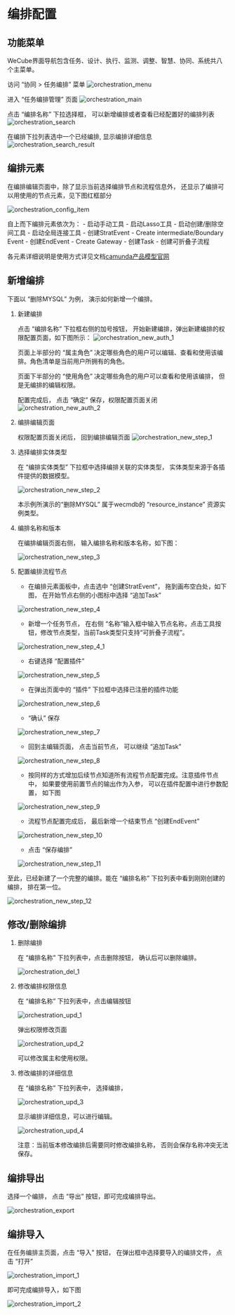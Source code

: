 # 编排配置

## 功能菜单

WeCube界面导航包含任务、设计、执行、监测、调整、智慧、协同、系统共八个主菜单。

访问 “协同 > 任务编排” 菜单
![orchestration_menu](images/orchestration-configuration/orchestration_menu.png)

进入 “任务编排管理” 页面
![orchestration_main](images/orchestration-configuration/orchestration_main.png)

点击 “编排名称” 下拉选择框， 可以新增编排或者查看已经配置好的编排列表
![orchestration_search](images/orchestration-configuration/orchestration_search.png)

在编排下拉列表选中一个已经编排, 显示编排详细信息
![orchestration_search_result](images/orchestration-configuration/orchestration_search_result.png)

## 编排元素

在编排编辑页面中，除了显示当前选择编排节点和流程信息外， 还显示了编排可以用使用的节点元素，见下图红框部分

![orchestration_config_item](images/orchestration-configuration/orchestration_config_item.png)

自上而下编排元素依次为：
	- 启动手动工具
	- 启动Lasso工具
	- 启动创建/删除空间工具
	- 启动全局连接工具
	- 创建StratEvent
	- Create intermediate/Boundary Event
	- 创建EndEvent
	- Create Gateway
	- 创建Task
	- 创建可折叠子流程

各元素详细说明是使用方式详见文档[camunda产品模型官网](https://camunda.com/products/modeler/)

## 新增编排

下面以 “删除MYSQL” 为例， 演示如何新增一个编排。

1. 新建编排

    点击 “编排名称” 下拉框右侧的加号按钮， 开始新建编排，弹出新建编排的权限配置页面，如下图所示：
    ![orchestration_new_auth_1](images/orchestration-configuration/orchestration_new_auth_1.png)

    页面上半部分的 “属主角色” 决定哪些角色的用户可以编辑、查看和使用该编排。角色清单是当前用户所拥有的角色。

    页面下半部分的 “使用角色” 决定哪些角色的用户可以查看和使用该编排， 但是无编排的编辑权限。

    配置完成后， 点击 “确定” 保存，权限配置页面关闭
    ![orchestration_new_auth_2](images/orchestration-configuration/orchestration_new_auth_2.png)

1. 编排编辑页面

    权限配置页面关闭后， 回到编排编辑页面
    ![orchestration_new_step_1](images/orchestration-configuration/orchestration_new_step_1.png)

1. 选择编排实体类型

    在 “编排实体类型” 下拉框中选择编排关联的实体类型， 实体类型来源于各插件提供的数据模型。

    ![orchestration_new_step_2](images/orchestration-configuration/orchestration_new_step_2.png)

    本示例所演示的“删除MYSQL” 属于wecmdb的 “resource_instance” 资源实例类型。

1. 编排名称和版本

    在编排编辑页面右侧， 输入编排名称和版本名称，如下图：

    ![orchestration_new_step_3](images/orchestration-configuration/orchestration_new_step_3.png)

1. 配置编排流程节点

    - 在编排元素面板中，点击选中 “创建StratEvent”， 拖到画布空白处，如下图， 在开始节点右侧的小图标中选择 “追加Task”

    ![orchestration_new_step_4](images/orchestration-configuration/orchestration_new_step_4.png)

    - 新增一个任务节点， 在右侧 “名称”输入框中输入节点名称，点击工具按钮，修改节点类型，当前Task类型只支持“可折叠子流程”。

    ![orchestration_new_step_4_1](images/orchestration-configuration/orchestration_new_step_4_1.png)

    - 右键选择 “配置插件”

    ![orchestration_new_step_5](images/orchestration-configuration/orchestration_new_step_5.png)

    - 在弹出页面中的 “插件” 下拉框中选择已注册的插件功能

    ![orchestration_new_step_6](images/orchestration-configuration/orchestration_new_step_6.png)

    - “确认” 保存

    ![orchestration_new_step_7](images/orchestration-configuration/orchestration_new_step_7.png)

    - 回到主编辑页面， 点击当前节点， 可以继续 “追加Task”

    ![orchestration_new_step_8](images/orchestration-configuration/orchestration_new_step_8.png)

    - 按同样的方式增加后续节点知道所有流程节点配置完成。注意插件节点中， 如果要使用前置节点的输出作为入参， 可以在插件配置中进行参数配置， 如下图

    ![orchestration_new_step_9](images/orchestration-configuration/orchestration_new_step_9.png)

    - 流程节点配置完成后， 最后新增一个结束节点 “创建EndEvent”

    ![orchestration_new_step_10](images/orchestration-configuration/orchestration_new_step_10.png)

    - 点击 “保存编排”

    ![orchestration_new_step_11](images/orchestration-configuration/orchestration_new_step_11.png)

至此，已经新建了一个完整的编排。能在 “编排名称” 下拉列表中看到刚刚创建的编排， 排在第一位。

![orchestration_new_step_12](images/orchestration-configuration/orchestration_new_step_12.png)


## 修改/删除编排

1. 删除编排

    在 “编排名称” 下拉列表中，点击删除按钮， 确认后可以删除编排。

    ![orchestration_del_1](images/orchestration-configuration/orchestration_del_1.png)

1. 修改编排权限信息

    在 “编排名称” 下拉列表中，点击编辑按钮

    ![orchestration_upd_1](images/orchestration-configuration/orchestration_upd_1.png)

    弹出权限修改页面

    ![orchestration_upd_2](images/orchestration-configuration/orchestration_upd_2.png)

    可以修改属主和使用权限。

1. 修改编排的详细信息

    在 “编排名称” 下拉列表中， 选择编排，

    ![orchestration_upd_3](images/orchestration-configuration/orchestration_upd_3.png)

    显示编排详细信息，可以进行编辑。

    ![orchestration_upd_4](images/orchestration-configuration/orchestration_upd_4.png)

    注意：当前版本修改编排后需要同时修改编排名称， 否则会保存名称冲突无法保存。

## 编排导出

选择一个编排， 点击 “导出” 按钮，即可完成编排导出。

![orchestration_export](images/orchestration-configuration/orchestration_export.png)

## 编排导入

在任务编排主页面，点击 “导入” 按钮， 在弹出框中选择要导入的编排文件， 点击 “打开”

![orchestration_import_1](images/orchestration-configuration/orchestration_import_1.png)

即可完成编排导入，如下图

![orchestration_import_2](images/orchestration-configuration/orchestration_import_2.png)
